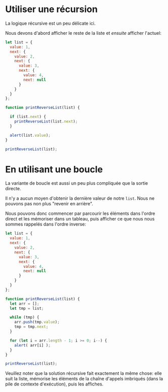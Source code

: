 # Utiliser une récursion

La logique récursive est un peu délicate ici.

Nous devons d'abord afficher le reste de la liste et *ensuite* afficher l'actuel:

```js run
let list = {
  value: 1,
  next: {
    value: 2,
    next: {
      value: 3,
      next: {
        value: 4,
        next: null
      }
    }
  }
};

function printReverseList(list) {

  if (list.next) {
    printReverseList(list.next);
  }

  alert(list.value);
}

printReverseList(list);
```

# En utilisant une boucle

La variante de boucle est aussi un peu plus compliquée que la sortie directe.

Il n'y a aucun moyen d'obtenir la dernière valeur de notre `list`. Nous ne pouvons pas non plus "revenir en arrière".

Nous pouvons donc commencer par parcourir les éléments dans l'ordre direct et les mémoriser dans un tableau, puis afficher ce que nous nous sommes rappelés dans l'ordre inverse:

```js run
let list = {
  value: 1,
  next: {
    value: 2,
    next: {
      value: 3,
      next: {
        value: 4,
        next: null
      }
    }
  }
};

function printReverseList(list) {
  let arr = [];
  let tmp = list;

  while (tmp) {
    arr.push(tmp.value);
    tmp = tmp.next;
  }

  for (let i = arr.length - 1; i >= 0; i--) {
    alert( arr[i] );
  }
}

printReverseList(list);
```

Veuillez noter que la solution récursive fait exactement la même chose: elle suit la liste, mémorise les éléments de la chaîne d'appels imbriqués (dans la pile de contexte d'exécution), puis les affiches.
